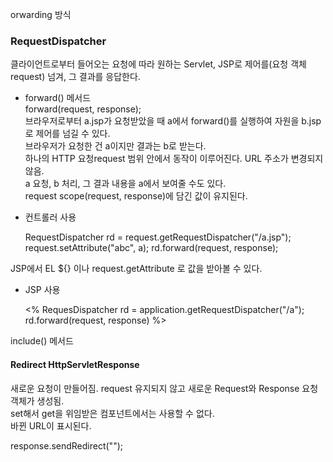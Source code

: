 orwarding 방식

### RequestDispatcher
클라이언트로부터 들어오는 요청에 따라 원하는 Servlet, JSP로 제어를(요청 객체 request) 넘겨, 그 결과를 응답한다.

- forward() 메서드<br>
forward(request, response);<br>
브라우저로부터 a.jsp가 요청받았을 때 a에서 forward()를 실행하여 자원을 b.jsp로 제어를 넘길 수 있다.<br>
브라우저가 요청한 건 a이지만 결과는 b로 받는다.<br>
하나의 HTTP 요청request 범위 안에서 동작이 이루어진다. URL 주소가 변경되지 않음.<br>
a 요청, b 처리, 그 결과 내용을 a에서 보여줄 수도 있다.<br>
request scope(request, response)에 담긴 값이 유지된다.

- 컨트롤러 사용

    RequestDispatcher rd = request.getRequestDispatcher("/a.jsp");
    request.setAttribute("abc", a);
    rd.forward(request, response);

JSP에서 EL ${} 이나 request.getAttribute 로 값을 받아볼 수 있다.

- JSP 사용

    <% RequesDispatcher rd = application.getRequestDispatcher("/a");
       rd.forward(request, response)
    %>

include() 메서드

#### Redirect HttpServletResponse
새로운 요청이 만들어짐. request 유지되지 않고 새로운 Request와 Response 요청 객체가 생성됨.<br>
set해서 get을 위임받은 컴포넌트에서는 사용할 수 없다.<br>
바뀐 URL이 표시된다.

response.sendRedirect("");
